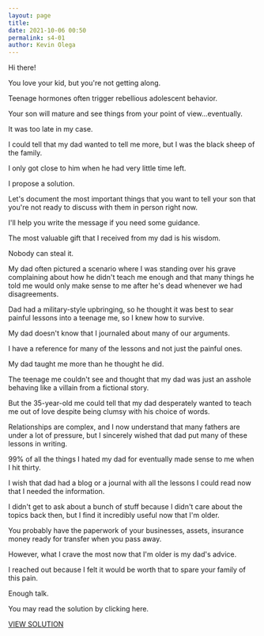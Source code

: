 ```yaml
--- 
layout: page
title: 
date: 2021-10-06 00:50
permalink: s4-01
author: Kevin Olega 
--- 
```



Hi there!

You love your kid, but you're not getting along.

Teenage hormones often trigger rebellious adolescent behavior.

Your son will mature and see things from your point of view...eventually.

It was too late in my case.

I could tell that my dad wanted to tell me more, but I was the black sheep of the family.

I only got close to him when he had very little time left.

I propose a solution.

Let's document the most important things that you want to tell your son that you're not ready to discuss with them in person right now.

I'll help you write the message if you need some guidance.

The most valuable gift that I received from my dad is his wisdom.

Nobody can steal it.

My dad often pictured a scenario where I was standing over his grave complaining about how he didn't teach me enough and that many things he told me would only make sense to me after he's dead whenever we had disagreements.

Dad had a military-style upbringing, so he thought it was best to sear painful lessons into a teenage me, so I knew how to survive.

My dad doesn't know that I journaled about many of our arguments. 

I have a reference for many of the lessons and not just the painful ones.

My dad taught me more than he thought he did.

The teenage me couldn't see and thought that my dad was just an asshole behaving like a villain from a fictional story.

But the 35-year-old me could tell that my dad desperately wanted to teach me out of love despite being clumsy with his choice of words.

Relationships are complex, and I now understand that many fathers are under a lot of pressure, but I sincerely wished that dad put many of these lessons in writing.

99% of all the things I hated my dad for eventually made sense to me when I hit thirty.

I wish that dad had a blog or a journal with all the lessons I could read now that I needed the information.

I didn't get to ask about a bunch of stuff because I didn't care about the topics back then, but I find it incredibly useful now that I'm older.

You probably have the paperwork of your businesses, assets, insurance money ready for transfer when you pass away.

However, what I crave the most now that I'm older is my dad's advice.

I reached out because I felt it would be worth that to spare your family of this pain.

Enough talk.

You may read the solution by clicking here.

<a href="https://olega.org/s2" class="button focus">VIEW SOLUTION</a>